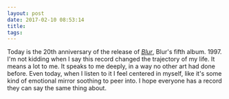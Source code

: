 ```yaml
---
layout: post
date: 2017-02-10 08:53:14
title: 
tags:
---
```


Today is the 20th anniversary of the release of [*Blur*](https://en.wikipedia.org/wiki/Blur_(Blur_album)), Blur's fifth album. 1997. I'm not kidding when I say this record changed the trajectory of my life. It means a lot to me. It speaks to me deeply, in a way no other art had done before. Even today, when I listen to it I feel centered in myself, like it's some kind of emotional mirror soothing to peer into. I hope everyone has a record they can say the same thing about.